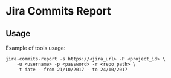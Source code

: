 # Jira Commits Report

## Usage

Example of tools usage:

    jira-commits-report -s https://<jira_url> -P <project_id> \
        -u <username> -p <password> -r <repo_path> \
        -t date --from 21/10/2017 --to 24/10/2017